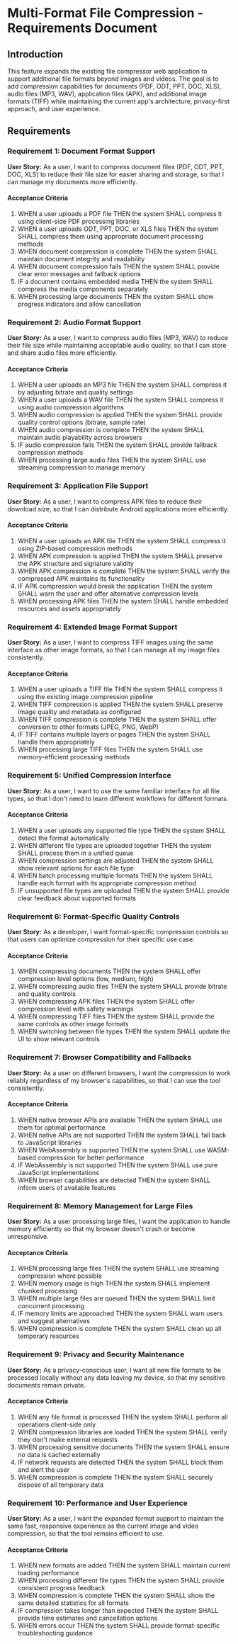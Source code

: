 # Multi-Format File Compression - Requirements Document

## Introduction

This feature expands the existing file compressor web application to support additional file formats beyond images and videos. The goal is to add compression capabilities for documents (PDF, ODT, PPT, DOC, XLS), audio files (MP3, WAV), application files (APK), and additional image formats (TIFF) while maintaining the current app's architecture, privacy-first approach, and user experience.

## Requirements

### Requirement 1: Document Format Support

**User Story:** As a user, I want to compress document files (PDF, ODT, PPT, DOC, XLS) to reduce their file size for easier sharing and storage, so that I can manage my documents more efficiently.

#### Acceptance Criteria

1. WHEN a user uploads a PDF file THEN the system SHALL compress it using client-side PDF processing libraries
2. WHEN a user uploads ODT, PPT, DOC, or XLS files THEN the system SHALL compress them using appropriate document processing methods
3. WHEN document compression is complete THEN the system SHALL maintain document integrity and readability
4. WHEN document compression fails THEN the system SHALL provide clear error messages and fallback options
5. IF a document contains embedded media THEN the system SHALL compress the media components separately
6. WHEN processing large documents THEN the system SHALL show progress indicators and allow cancellation

### Requirement 2: Audio Format Support

**User Story:** As a user, I want to compress audio files (MP3, WAV) to reduce their file size while maintaining acceptable audio quality, so that I can store and share audio files more efficiently.

#### Acceptance Criteria

1. WHEN a user uploads an MP3 file THEN the system SHALL compress it by adjusting bitrate and quality settings
2. WHEN a user uploads a WAV file THEN the system SHALL compress it using audio compression algorithms
3. WHEN audio compression is applied THEN the system SHALL provide quality control options (bitrate, sample rate)
4. WHEN audio compression is complete THEN the system SHALL maintain audio playability across browsers
5. IF audio compression fails THEN the system SHALL provide fallback compression methods
6. WHEN processing large audio files THEN the system SHALL use streaming compression to manage memory

### Requirement 3: Application File Support

**User Story:** As a user, I want to compress APK files to reduce their download size, so that I can distribute Android applications more efficiently.

#### Acceptance Criteria

1. WHEN a user uploads an APK file THEN the system SHALL compress it using ZIP-based compression methods
2. WHEN APK compression is applied THEN the system SHALL preserve the APK structure and signature validity
3. WHEN APK compression is complete THEN the system SHALL verify the compressed APK maintains its functionality
4. IF APK compression would break the application THEN the system SHALL warn the user and offer alternative compression levels
5. WHEN processing APK files THEN the system SHALL handle embedded resources and assets appropriately

### Requirement 4: Extended Image Format Support

**User Story:** As a user, I want to compress TIFF images using the same interface as other image formats, so that I can manage all my image files consistently.

#### Acceptance Criteria

1. WHEN a user uploads a TIFF file THEN the system SHALL compress it using the existing image compression pipeline
2. WHEN TIFF compression is applied THEN the system SHALL preserve image quality and metadata as configured
3. WHEN TIFF compression is complete THEN the system SHALL offer conversion to other formats (JPEG, PNG, WebP)
4. IF TIFF contains multiple layers or pages THEN the system SHALL handle them appropriately
5. WHEN processing large TIFF files THEN the system SHALL use memory-efficient processing methods

### Requirement 5: Unified Compression Interface

**User Story:** As a user, I want to use the same familiar interface for all file types, so that I don't need to learn different workflows for different formats.

#### Acceptance Criteria

1. WHEN a user uploads any supported file type THEN the system SHALL detect the format automatically
2. WHEN different file types are uploaded together THEN the system SHALL process them in a unified queue
3. WHEN compression settings are adjusted THEN the system SHALL show relevant options for each file type
4. WHEN batch processing multiple formats THEN the system SHALL handle each format with its appropriate compression method
5. IF unsupported file types are uploaded THEN the system SHALL provide clear feedback about supported formats

### Requirement 6: Format-Specific Quality Controls

**User Story:** As a developer, I want format-specific compression controls so that users can optimize compression for their specific use case.

#### Acceptance Criteria

1. WHEN compressing documents THEN the system SHALL offer compression level options (low, medium, high)
2. WHEN compressing audio files THEN the system SHALL provide bitrate and quality controls
3. WHEN compressing APK files THEN the system SHALL offer compression level with safety warnings
4. WHEN compressing TIFF files THEN the system SHALL provide the same controls as other image formats
5. WHEN switching between file types THEN the system SHALL update the UI to show relevant controls

### Requirement 7: Browser Compatibility and Fallbacks

**User Story:** As a user on different browsers, I want the compression to work reliably regardless of my browser's capabilities, so that I can use the tool consistently.

#### Acceptance Criteria

1. WHEN native browser APIs are available THEN the system SHALL use them for optimal performance
2. WHEN native APIs are not supported THEN the system SHALL fall back to JavaScript libraries
3. WHEN WebAssembly is supported THEN the system SHALL use WASM-based compression for better performance
4. IF WebAssembly is not supported THEN the system SHALL use pure JavaScript implementations
5. WHEN browser capabilities are detected THEN the system SHALL inform users of available features

### Requirement 8: Memory Management for Large Files

**User Story:** As a user processing large files, I want the application to handle memory efficiently so that my browser doesn't crash or become unresponsive.

#### Acceptance Criteria

1. WHEN processing large files THEN the system SHALL use streaming compression where possible
2. WHEN memory usage is high THEN the system SHALL implement chunked processing
3. WHEN multiple large files are queued THEN the system SHALL limit concurrent processing
4. IF memory limits are approached THEN the system SHALL warn users and suggest alternatives
5. WHEN compression is complete THEN the system SHALL clean up all temporary resources

### Requirement 9: Privacy and Security Maintenance

**User Story:** As a privacy-conscious user, I want all new file formats to be processed locally without any data leaving my device, so that my sensitive documents remain private.

#### Acceptance Criteria

1. WHEN any file format is processed THEN the system SHALL perform all operations client-side only
2. WHEN compression libraries are loaded THEN the system SHALL verify they don't make external requests
3. WHEN processing sensitive documents THEN the system SHALL ensure no data is cached externally
4. IF network requests are detected THEN the system SHALL block them and alert the user
5. WHEN compression is complete THEN the system SHALL securely dispose of all temporary data

### Requirement 10: Performance and User Experience

**User Story:** As a user, I want the expanded format support to maintain the same fast, responsive experience as the current image and video compression, so that the tool remains efficient to use.

#### Acceptance Criteria

1. WHEN new formats are added THEN the system SHALL maintain current loading performance
2. WHEN processing different file types THEN the system SHALL provide consistent progress feedback
3. WHEN compression is complete THEN the system SHALL show the same detailed statistics for all formats
4. IF compression takes longer than expected THEN the system SHALL provide time estimates and cancellation options
5. WHEN errors occur THEN the system SHALL provide format-specific troubleshooting guidance